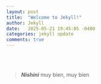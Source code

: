 ```yaml
---
layout: post
title:  "Welcome to Jekyll!"
author: Jekyll
date:   2025-05-21 19:45:05 -0400
categories: jekyll update
comments: true
---
```


<br><br>
> ***Nishini*** muy bien, muy bien
